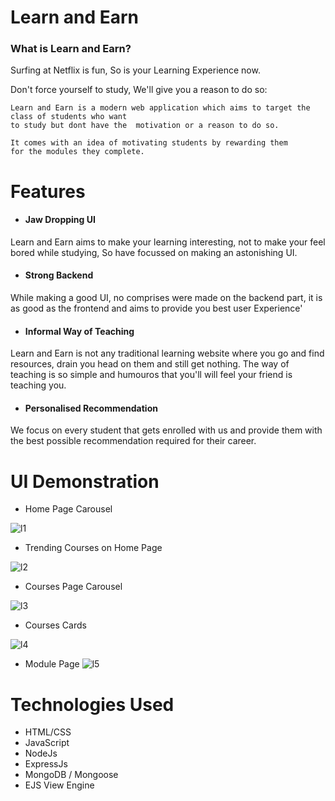 

Learn and Earn
==============


### What is Learn and Earn?

Surfing at Netflix is fun, So is your Learning Experience now.

Don't force yourself to study, We'll give you a reason to do so:

    Learn and Earn is a modern web application which aims to target the class of students who want
    to study but dont have the  motivation or a reason to do so.

    It comes with an idea of motivating students by rewarding them
    for the modules they complete.


# Features

- #### Jaw Dropping UI

Learn and Earn aims to make your learning interesting, not to make your feel bored while studying, So have focussed on making an astonishing UI.

- #### Strong Backend

While making a good UI, no comprises were made on the backend part, it is as good as the frontend and aims to provide you best user Experience'


- #### Informal Way of Teaching

Learn and Earn is not any traditional learning website where you go and find resources, drain you head on them and still get nothing. The way of teaching is so simple and humouros that you'll will feel your friend is teaching you.


- #### Personalised Recommendation

We focus on every student that gets enrolled with us and provide them with the best possible recommendation required for their career.

# UI Demonstration

- Home Page Carousel

![l1](https://user-images.githubusercontent.com/77577908/229768934-b65b7c93-3f01-4be7-828b-d3596388e166.png)

- Trending Courses on Home Page

![l2](https://user-images.githubusercontent.com/77577908/229768970-306d4b02-d61b-4a90-9936-191f02cf7dfd.png)

- Courses Page Carousel

![l3](https://user-images.githubusercontent.com/77577908/229768998-11f5eb64-cb22-4d85-8f80-ac714a97edf5.png)

- Courses Cards

![l4](https://user-images.githubusercontent.com/77577908/229769016-dc593cdc-87be-4ee2-a57b-31682ab26618.png)

- Module Page
![l5](https://user-images.githubusercontent.com/77577908/229769077-0b84db5d-2f0f-4f8f-be7d-4549c0ef1202.png)

# Technologies Used

- HTML/CSS
- JavaScript
- NodeJs
- ExpressJs
- MongoDB / Mongoose
- EJS View Engine








